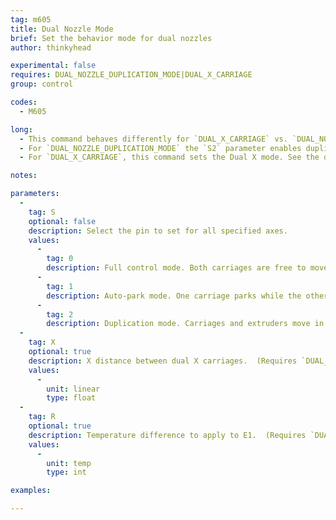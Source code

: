 ```yaml
---
tag: m605
title: Dual Nozzle Mode
brief: Set the behavior mode for dual nozzles
author: thinkyhead

experimental: false
requires: DUAL_NOZZLE_DUPLICATION_MODE|DUAL_X_CARRIAGE
group: control

codes:
  - M605

long:
  - This command behaves differently for `DUAL_X_CARRIAGE` vs. `DUAL_NOZZLE_DUPLICATION_MODE`
  - For `DUAL_NOZZLE_DUPLICATION_MODE` the `S2` parameter enables duplication mode. Any other value disables it.
  - For `DUAL_X_CARRIAGE`, this command sets the Dual X mode. See the description of `S` below.

notes:

parameters:
  -
    tag: S
    optional: false
    description: Select the pin to set for all specified axes.
    values:
      -
        tag: 0
        description: Full control mode. Both carriages are free to move, constrained by safe distance. (Requires `DUAL_X_CARRIAGE`)
      -
        tag: 1
        description: Auto-park mode. One carriage parks while the other moves. (Requires `DUAL_X_CARRIAGE`)
      -
        tag: 2
        description: Duplication mode. Carriages and extruders move in unison.
  -
    tag: X
    optional: true
    description: X distance between dual X carriages.  (Requires `DUAL_X_CARRIAGE`)
    values:
      -
        unit: linear
        type: float
  -
    tag: R
    optional: true
    description: Temperature difference to apply to E1.  (Requires `DUAL_X_CARRIAGE`)
    values:
      -
        unit: temp
        type: int

examples:

---
```


